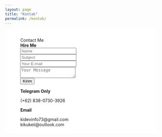 ```yaml
---
layout: page
title: "Kontak"
permalink: /kontak/
---
```

<head>
    <link href="/assets/css/bootstrap.min.css" rel="stylesheet">
    <link href="https://kikukeii.github.io/styles/main.css" rel="stylesheet">
</head>
<style type="text/css" media="screen">
    .navbar a:not(.btn):not(.dropdown-item) {
    color: rgba(0,0,0,.5);
    }
</style>
<div class="section" id="contact">
  <div class="cc-contact-information">
    <div class="container" style="background: #fff;">
      <div class="" style="padding: 5% 0 1% 10%;">
        <div class="row">
          <div class="col-md-11">
            <div class="card mb-0" data-aos="zoom-in">
              <div class="h4 text-center title">Contact Me</div>
              <div class="row">
                <div class="col-md-6">
                  <div class="card-body">
                    <form action="https://formspree.io/kidevinfo73@gmail.com" method="POST">
                      <div class="p pb-3"><strong>Hire Me </strong></div>
                      <div class="row mb-3">
                        <div class="col">
                          <div class="input-group"><span class="input-group-addon"><i class="fa fa-user-circle"></i></span>
                            <input class="form-control" type="text" name="name" placeholder="Name" required="required"/>
                          </div>
                        </div>
                      </div>
                      <div class="row mb-3">
                        <div class="col">
                          <div class="input-group"><span class="input-group-addon"><i class="fa fa-file-text"></i></span>
                            <input class="form-control" type="text" name="Subject" placeholder="Subject" required="required"/>
                          </div>
                        </div>
                      </div>
                      <div class="row mb-3">
                        <div class="col">
                          <div class="input-group"><span class="input-group-addon"><i class="fa fa-envelope"></i></span>
                            <input class="form-control" type="email" name="_replyto" placeholder="Your E-mail" required="required"/>
                          </div>
                        </div>
                      </div>
                      <div class="row mb-3">
                        <div class="col">
                          <div class="form-group">
                            <textarea class="form-control" name="message" placeholder="Your Message" required="required"></textarea>
                          </div>
                        </div>
                      </div>
                      <div class="row">
                        <div class="col">
                          <button class="btn btn-primary" type="submit">Kirim</button>
                        </div>
                      </div>
                    </form>
                  </div>
                </div>
                <div class="col-md-6">
                  <div class="card-body">
                    <p class="mb-0"><strong>Telegram Only</strong></p>
                    <p class="pb-2">(+62) 838-0730-3926</p>
                    <p class="mb-0"><strong>Email</strong></p>
                    <p>kidevinfo73@gmail.com
                    <br>kikukeii@outlook.com</p>
                  </div>
                </div>
              </div>
            </div>
          </div>
        </div>
      </div>
    </div>
  </div>
</div>
<script src="https://kikukeii.github.io/js/core/popper.min.js"></script>
<script src="https://kikukeii.github.io/js/core/bootstrap.min.js"></script>
